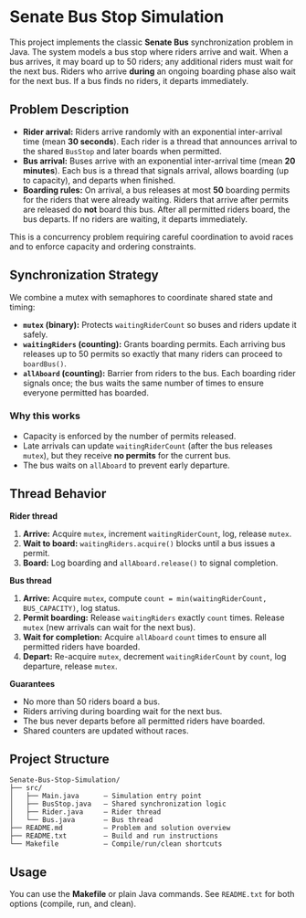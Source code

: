 # Senate Bus Stop Simulation

This project implements the classic **Senate Bus** synchronization problem in Java. The system models a bus stop where riders arrive and wait. When a bus arrives, it may board up to 50 riders; any additional riders must wait for the next bus. Riders who arrive **during** an ongoing boarding phase also wait for the next bus. If a bus finds no riders, it departs immediately.

## Problem Description

* **Rider arrival:** Riders arrive randomly with an exponential inter-arrival time (mean **30 seconds**). Each rider is a thread that announces arrival to the shared `BusStop` and later boards when permitted.
* **Bus arrival:** Buses arrive with an exponential inter-arrival time (mean **20 minutes**). Each bus is a thread that signals arrival, allows boarding (up to capacity), and departs when finished.
* **Boarding rules:** On arrival, a bus releases at most **50** boarding permits for the riders that were already waiting. Riders that arrive after permits are released do **not** board this bus. After all permitted riders board, the bus departs. If no riders are waiting, it departs immediately.

This is a concurrency problem requiring careful coordination to avoid races and to enforce capacity and ordering constraints.

## Synchronization Strategy

We combine a mutex with semaphores to coordinate shared state and timing:

* **`mutex` (binary):** Protects `waitingRiderCount` so buses and riders update it safely.
* **`waitingRiders` (counting):** Grants boarding permits. Each arriving bus releases up to 50 permits so exactly that many riders can proceed to `boardBus()`.
* **`allAboard` (counting):** Barrier from riders to the bus. Each boarding rider signals once; the bus waits the same number of times to ensure everyone permitted has boarded.

### Why this works

* Capacity is enforced by the number of permits released.
* Late arrivals can update `waitingRiderCount` (after the bus releases `mutex`), but they receive **no permits** for the current bus.
* The bus waits on `allAboard` to prevent early departure.

## Thread Behavior

**Rider thread**

1. **Arrive:** Acquire `mutex`, increment `waitingRiderCount`, log, release `mutex`.
2. **Wait to board:** `waitingRiders.acquire()` blocks until a bus issues a permit.
3. **Board:** Log boarding and `allAboard.release()` to signal completion.

**Bus thread**

1. **Arrive:** Acquire `mutex`, compute `count = min(waitingRiderCount, BUS_CAPACITY)`, log status.
2. **Permit boarding:** Release `waitingRiders` exactly `count` times. Release `mutex` (new arrivals can wait for the next bus).
3. **Wait for completion:** Acquire `allAboard` `count` times to ensure all permitted riders have boarded.
4. **Depart:** Re-acquire `mutex`, decrement `waitingRiderCount` by `count`, log departure, release `mutex`.

**Guarantees**

* No more than 50 riders board a bus.
* Riders arriving during boarding wait for the next bus.
* The bus never departs before all permitted riders have boarded.
* Shared counters are updated without races.

## Project Structure

```
Senate-Bus-Stop-Simulation/
├── src/
│   ├── Main.java      – Simulation entry point
│   ├── BusStop.java   – Shared synchronization logic
│   ├── Rider.java     – Rider thread
│   └── Bus.java       – Bus thread
├── README.md          – Problem and solution overview
├── README.txt         – Build and run instructions
└── Makefile           – Compile/run/clean shortcuts
```

## Usage

You can use the **Makefile** or plain Java commands. See `README.txt` for both options (compile, run, and clean).
